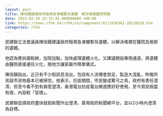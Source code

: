 ```yaml
---
layout: post
title: 陳恒鑌建議政府租用急凍櫃暫存遺體　解決堆積醫院問題
date: 2022-02-28 15:33:43.000000000 +08:00
link: https://news.rthk.hk/rthk/ch/component/k2/1636301-20220228.htm
categories: rthk
---
```


民建聯立法會議員陳恒鑌建議政府租用急凍櫃暫存遺體，以解決堆積在醫院及殮房的遺體。

他認為應拆牆鬆綁，加班加點，加快處理遺體火化，又建議開設專用通道，將遺體由醫院直接運往火化，撥地方讓家屬作簡單儀式。

陳恒鑌指出，近日有不少假訊息流出，包括有人流傳會禁足，製造大混亂，昨晚所見超市貨物基本已被掃空。他表示，抗疫期間，市民變成驚弓之鳥，政府有責任澄清，但至今看不到有甚麼澄清，香港電台抗疫電台頻道應好好使用，至今資訊相當有限，內容較「官樣」。

民建聯促請政府盡快就假新聞作出澄清，善用政府新聞網平台，並以2小時內澄清為目標。
